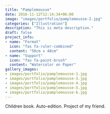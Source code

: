 ```yaml
---
title: "Pamplemousse"
date: 2016-11-12T12:14:34+06:00
image: "images/portfolio/pamplemousse-2.jpg"
categories: ["Illustration"]
description: "This is meta description."
draft: false
project_info:
- name: "Format"
  icon: "fas fa-ruler-combined"
  content: "50cm x 40cm"
- name: "Support"
  icon: "fas fa-paint-brush"
  content: "Watercolor on Paper"
gallery_images:
- images/portfolio/pamplemousse-1.jpg
- images/portfolio/pamplemousse-3.jpg
- images/portfolio/pamplemousse-4.jpg
- images/portfolio/pamplemousse-5.jpg
- images/portfolio/pamplemousse-6.jpg
---
```


Children book. Auto-edition. Project of my friend.

